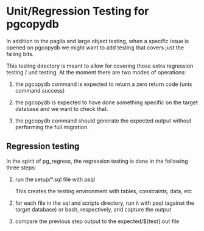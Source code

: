 # Unit/Regression Testing for pgcopydb

In addition to the pagila and large object testing, when a specific issue is
opened on pgcopydb we might want to add testing that covers just the failing
bits.

This testing directory is meant to allow for covering those extra regression
testing / unit testing. At the moment there are two modes of operations:

  1. the pgcopydb command is expected to return a zero return code (unix
     command success)

  2. the pgcopydb is expected to have done something specific on the target
     database and we want to check that.

  3. the pgcopydb command should generate the expected output without performing
     the full migration.

## Regression testing

In the spirit of pg_regress, the regression testing is done in the following
three steps:

  1. run the setup/*.sql file with psql

     This creates the testing environment with tables, constraints, data, etc

  2. for each file in the sql and scripts directory, run it with psql (against
     the target database) or bash, respectively, and capture the output

  3. compare the previous step output to the expected/${test}.out file
